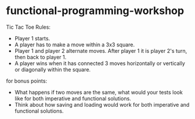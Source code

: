 # functional-programming-workshop

Tic Tac Toe Rules:

- Player 1 starts.
- A player has to make a move within a 3x3 square.
- Player 1 and player 2 alternate moves. After player 1 it is player 2's turn, then back to player 1.
- A player wins when it has connected 3 moves horizontally or vertically or diagonally within the square.


for bonus points:

- What happens if two moves are the same, what would your tests look like for both imperative and functional solutions.
- Think about how saving and loading would work for both imperative and functional solutions.